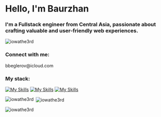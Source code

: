 <h1 align="left">Hello, I'm Baurzhan</h1>
<h3 align="left">I'm a Fullstack engineer from Central Asia, passionate about crafting valuable and user-friendly web experiences.</h3>

<p align="left"> <img src="https://komarev.com/ghpvc/?username=iowathe3rd&label=Profile%20views&color=0e75b6&style=flat" alt="iowathe3rd" /> </p>

<h3 align="left">Connect with me:</h3>
<p align="left"> bbeglerov@icloud.com
</p>

<h3 align="left">My stack:</h3>

[![My Skills](https://skillicons.dev/icons?i=aws,bash,docker,electron,express,firebase,gcp,git,javascript,jest)](https://skillicons.dev)
[![My Skills](https://skillicons.dev/icons?i=linux,mongodb,nest,next,nodejs,postgres,react,redis,redux,sass,sqlite)](https://skillicons.dev)
[![My Skills](https://skillicons.dev/icons?i=tailwind,typescript,webpack)](https://skillicons.dev)

<p><img align="left" src="https://github-readme-stats.vercel.app/api/top-langs?username=iowathe3rd&show_icons=true&locale=en&layout=compact" alt="iowathe3rd" /></p>

<p>&nbsp;<img align="center" src="https://github-readme-stats.vercel.app/api?username=iowathe3rd&show_icons=true&locale=en" alt="iowathe3rd" /></p>

<p><img align="center" src="https://github-readme-streak-stats.herokuapp.com/?user=iowathe3rd&" alt="iowathe3rd" /></p>
